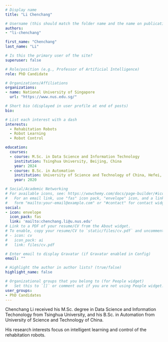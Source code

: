 ```yaml
---
# Display name
title: "Li Chenchang"

# Username (this should match the folder name and the name on publications)
authors:
- "li-chenchang"

first_name: "Chenchang"
last_name: "Li"

# Is this the primary user of the site?
superuser: false

# Role/position (e.g., Professor of Artificial Intelligence)
role: PhD Candidate

# Organizations/Affiliations
organizations:
- name: National University of Singapore
  url: "https://www.nus.edu.sg/"

# Short bio (displayed in user profile at end of posts)
bio: 

# List each interest with a dash
interests:
  - Rehabitation Robots
  - Robot Learning
  - Robot Control

education:
  courses:
  - course: M.Sc. in Data Science and Information Technology
    institution: Tsinghua University, Beijing, China
    year: 2024
  - course: B.Sc. in Automation
    institution: University of Science and Technology of China, Hefei, China
    year: 2020

# Social/Academic Networking
# For available icons, see: https://wowchemy.com/docs/page-builder/#icons
#   For an email link, use "fas" icon pack, "envelope" icon, and a link in the
#   form "mailto:your-email@example.com" or "#contact" for contact widget.
social:
- icon: envelope
  icon_pack: fas
  link: 'mailto:chenchang.li@u.nus.edu'
# Link to a PDF of your resume/CV from the About widget.
# To enable, copy your resume/CV to `static/files/cv.pdf` and uncomment the lines below.
# - icon: cv
#   icon_pack: ai
#   link: files/cv.pdf

# Enter email to display Gravatar (if Gravatar enabled in Config)
email: ""

# Highlight the author in author lists? (true/false)
highlight_name: false

# Organizational groups that you belong to (for People widget)
#   Set this to `[]` or comment out if you are not using People widget.
user_groups:
- PhD Candidates
---
```


Chenchang Li received his M.Sc. degree in Data Science and Information Techonology from Tsinghua University, and his B.Sc. in Automation from University of Science and Technology of China. 

His research interests focus on intelligent learning and control of the rehabitation robots.
